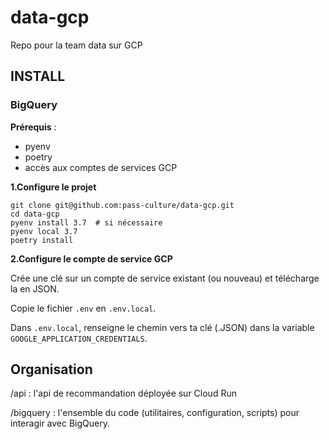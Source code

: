 # data-gcp
Repo pour la team data sur GCP

## INSTALL
### BigQuery
**Prérequis** :
- pyenv
- poetry
- accès aux comptes de services GCP

**1.Configure le projet**

```
git clone git@github.com:pass-culture/data-gcp.git
cd data-gcp
pyenv install 3.7  # si nécessaire
pyenv local 3.7
poetry install
```

**2.Configure le compte de service GCP**

Crée une clé sur un compte de service existant (ou nouveau) et télécharge la en JSON.

Copie le fichier `.env` en `.env.local`.

Dans `.env.local`, renseigne le chemin vers ta clé (.JSON) dans la variable `GOOGLE_APPLICATION_CREDENTIALS`.

## Organisation

/api : l'api de recommandation déployée sur Cloud Run

/bigquery : l'ensemble du code (utilitaires, configuration, scripts) pour interagir avec BigQuery.
